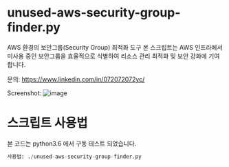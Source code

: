 # unused-aws-security-group-finder.py

AWS 환경의 보안그룹(Security Group) 최적화 도구
본 스크립트는 AWS 인프라에서 미사용 중인 보안그룹을 효율적으로 식별하여 리소스 관리 최적화 및 보안 강화에 기여합니다.

문의: https://www.linkedin.com/in/072072072yc/

Screenshot:
![image](https://github.com/user-attachments/assets/fdc937ac-0647-4f99-ace5-3773d4df0fdb)


# 스크립트 사용법

본 코드는 python3.6 에서 구동 테스트 되었습니다. 

```python
사용법: ./unused-aws-security-group-finder.py

